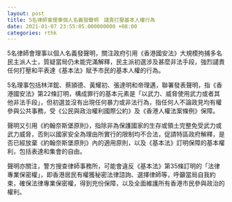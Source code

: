 ```yaml
---
layout: post
title: 5名律師會理事個人名義發聲明　譴責打壓基本人權行為
date: 2021-01-07 23:55:05.000000000 +08:00
categories: rthk
---
```


5名律師會理事以個人名義發聲明，關注政府引用《香港國安法》大規模拘捕多名民主派人士，質疑當局仍未能完滿解釋，民主派初選涉及甚麼非法手段，強烈譴責任何打壓和平表達《基本法》賦予市民的基本人權的行為。

5名理事包括林洋鋐、蔡頴德、黃耀初、張達明和帝理邁，聯署發表聲明，指《香港國安法》第22條訂明，構成罪行的基本元素是「以武力、威脅使用武力或者其他非法手段」，但初選並沒有出現任何暴力或非法行為，指任何人不論政見均有權參與公共事務，受《公民與政治權利國際公約》及《香港人權法案條例》保障。

聲明又引用《約翰奈斯堡原則》，指除非為保護國家的生存或領土完整免受武力或武力威脅，否則以國家安全為理由所實行的限制均不合法，促請特區政府解釋，是否已經放棄《約翰奈斯堡原則》內的適用原則，以及《基本法》訂明保障的基本權利，包括表達和集會的自由。

聲明亦關注，警方搜查律師事務所，可能會違反《基本法》第35條訂明的「法律專業保密權」，即香港居民有權獲秘密法律諮詢、選擇律師等，呼籲當局自我約束，確保法律專業保密權，得到充份保障，以及全面維護所有香港市民參與政治的權利。
